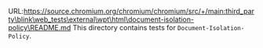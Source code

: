 URL:https://source.chromium.org/chromium/chromium/src/+/main:third_party\blink\web_tests\external\wpt\html\document-isolation-policy\README.md
This directory contains tests for `Document-Isolation-Policy`.
